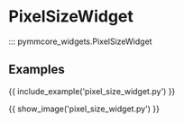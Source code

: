 # PixelSizeWidget

::: pymmcore_widgets.PixelSizeWidget

## Examples

{{ include_example('pixel_size_widget.py') }}

{{ show_image('pixel_size_widget.py') }}

